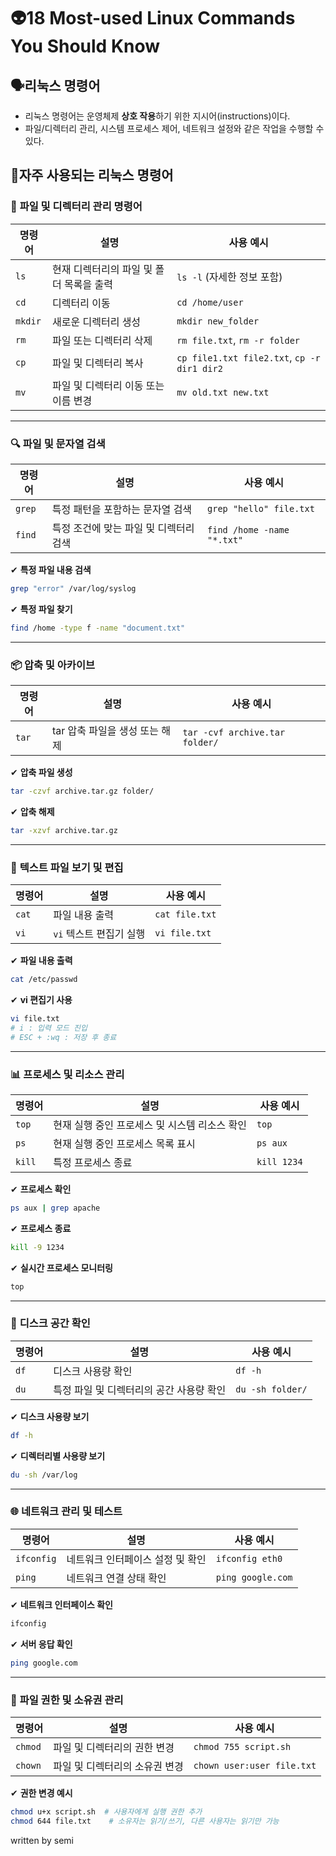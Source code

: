 # 👽**18 Most-used Linux Commands You Should Know**

## 🗣️리눅스 명령어

- 리눅스 명령어는 운영체제 **상호 작용**하기 위한 지시어(instructions)이다.
- 파일/디렉터리 관리, 시스템 프로세스 제어, 네트워크 설정와 같은 작업을 수행할 수 있다.

## 📔자주 사용되는 리눅스 명령어

### 📂 **파일 및 디렉터리 관리 명령어**

| 명령어 | 설명 | 사용 예시 |
| --- | --- | --- |
| `ls` | 현재 디렉터리의 파일 및 폴더 목록을 출력 | `ls -l` (자세한 정보 포함) |
| `cd` | 디렉터리 이동 | `cd /home/user` |
| `mkdir` | 새로운 디렉터리 생성 | `mkdir new_folder` |
| `rm` | 파일 또는 디렉터리 삭제 | `rm file.txt`, `rm -r folder` |
| `cp` | 파일 및 디렉터리 복사 | `cp file1.txt file2.txt`, `cp -r dir1 dir2` |
| `mv` | 파일 및 디렉터리 이동 또는 이름 변경 | `mv old.txt new.txt` |

---

### 🔍 **파일 및 문자열 검색**

| 명령어 | 설명 | 사용 예시 |
| --- | --- | --- |
| `grep` | 특정 패턴을 포함하는 문자열 검색 | `grep "hello" file.txt` |
| `find` | 특정 조건에 맞는 파일 및 디렉터리 검색 | `find /home -name "*.txt"` |

✔ **특정 파일 내용 검색**

```bash
grep "error" /var/log/syslog

```

✔ **특정 파일 찾기**

```bash
find /home -type f -name "document.txt"

```

---

### 📦 **압축 및 아카이브**

| 명령어 | 설명 | 사용 예시 |
| --- | --- | --- |
| `tar` | tar 압축 파일을 생성 또는 해제 | `tar -cvf archive.tar folder/` |

✔ **압축 파일 생성**

```bash
tar -czvf archive.tar.gz folder/

```

✔ **압축 해제**

```bash
tar -xzvf archive.tar.gz

```

---

### 📝 **텍스트 파일 보기 및 편집**

| 명령어 | 설명 | 사용 예시 |
| --- | --- | --- |
| `cat` | 파일 내용 출력 | `cat file.txt` |
| `vi` | `vi` 텍스트 편집기 실행 | `vi file.txt` |

✔ **파일 내용 출력**

```bash
cat /etc/passwd

```

✔ **vi 편집기 사용**

```bash
vi file.txt
# i : 입력 모드 진입
# ESC + :wq : 저장 후 종료

```

---

### 📊 **프로세스 및 리소스 관리**

| 명령어 | 설명 | 사용 예시 |
| --- | --- | --- |
| `top` | 현재 실행 중인 프로세스 및 시스템 리소스 확인 | `top` |
| `ps` | 현재 실행 중인 프로세스 목록 표시 | `ps aux` |
| `kill` | 특정 프로세스 종료 | `kill 1234` |

✔ **프로세스 확인**

```bash
ps aux | grep apache

```

✔ **프로세스 종료**

```bash
kill -9 1234

```

✔ **실시간 프로세스 모니터링**

```bash
top

```

---

### 💾 **디스크 공간 확인**

| 명령어 | 설명 | 사용 예시 |
| --- | --- | --- |
| `df` | 디스크 사용량 확인 | `df -h` |
| `du` | 특정 파일 및 디렉터리의 공간 사용량 확인 | `du -sh folder/` |

✔ **디스크 사용량 보기**

```bash
df -h

```

✔ **디렉터리별 사용량 보기**

```bash
du -sh /var/log

```

---

### 🌐 **네트워크 관리 및 테스트**

| 명령어 | 설명 | 사용 예시 |
| --- | --- | --- |
| `ifconfig` | 네트워크 인터페이스 설정 및 확인 | `ifconfig eth0` |
| `ping` | 네트워크 연결 상태 확인 | `ping google.com` |

✔ **네트워크 인터페이스 확인**

```bash
ifconfig

```

✔ **서버 응답 확인**

```bash
ping google.com

```

---

### 🔐 **파일 권한 및 소유권 관리**

| 명령어 | 설명 | 사용 예시 |
| --- | --- | --- |
| `chmod` | 파일 및 디렉터리의 권한 변경 | `chmod 755 script.sh` |
| `chown` | 파일 및 디렉터리의 소유권 변경 | `chown user:user file.txt` |

✔ **권한 변경 예시**

```bash
chmod u+x script.sh  # 사용자에게 실행 권한 추가
chmod 644 file.txt    # 소유자는 읽기/쓰기, 다른 사용자는 읽기만 가능

```

written by semi